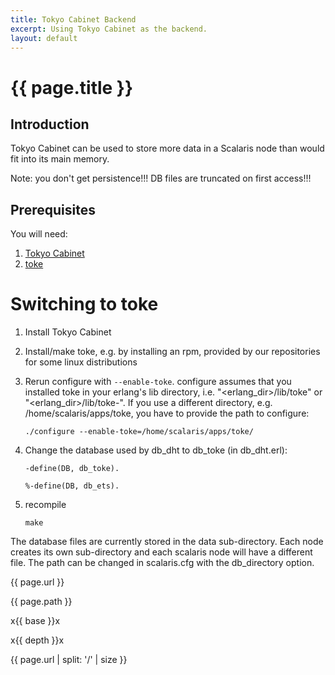 ```yaml
---
title: Tokyo Cabinet Backend
excerpt: Using Tokyo Cabinet as the backend.
layout: default
---
```


# {{ page.title }}

## Introduction

Tokyo Cabinet can be used to store more data in a Scalaris node than would fit into its main memory.

Note: you don't get persistence!!! DB files are truncated on first access!!!

## Prerequisites

You will need:

1. [Tokyo Cabinet](http://fallabs.com/tokyocabinet/)
2. [toke](http://hg.opensource.lshift.net/toke/)

# Switching to toke

1. Install Tokyo Cabinet
2. Install/make toke, e.g. by installing an rpm, provided by our repositories for some linux distributions
3. Rerun configure with `--enable-toke`. configure assumes that you installed toke in your erlang's lib directory, i.e. "<erlang_dir>/lib/toke" or "<erlang_dir>/lib/toke-<version>". If you use a different directory, e.g. /home/scalaris/apps/toke, you have to provide the path to configure:

    `./configure --enable-toke=/home/scalaris/apps/toke/`

4. Change the database used by db_dht to db_toke (in db_dht.erl):

    `-define(DB, db_toke).`

    `%-define(DB, db_ets).`

5. recompile

    `make`

The database files are currently stored in the data sub-directory. Each node creates its own sub-directory and each scalaris node will have a different file. The path can be changed in scalaris.cfg with the db_directory option.


{{ page.url }}

{{ page.path }}

x{{ base }}x

x{{ depth }}x

{{ page.url | split: '/' | size }}


